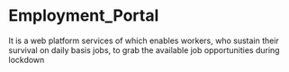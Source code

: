 # Employment_Portal
It is a web platform services of which enables workers, who sustain their survival on daily basis jobs, to grab the available job opportunities during lockdown
